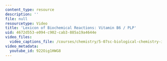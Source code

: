 ```yaml
---
content_type: resource
description: ''
file: null
resourcetype: Video
title: 'Lexicon of Biochemical Reactions: Vitamin B6 / PLP'
uid: 4672d553-e094-c902-cab3-885a19a4644e
video_files:
  video_captions_file: /courses/chemistry/5-07sc-biological-chemistry-i-fall-2013/lexicon/vitamin-b6-plp/922Oig1HWG8.vtt
video_metadata:
  youtube_id: 922Oig1HWG8
---
```

